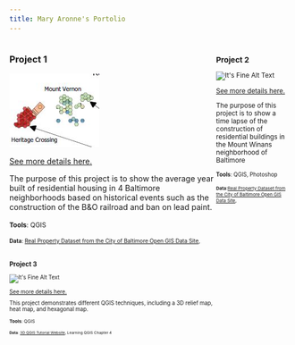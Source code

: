 ```yaml
---
title: Mary Aronne's Portolio
---
```

<!--This is the first row of projects -->
<div style="display:table-row; width:100%; table-layout: fixed">
<div style="display: table-cell; width:370px; margin-right:3px" markdown="1">

### Project 1 

![It's Fine Alt Text](project_1/teaser.JPG)

[See more details here.](https://maryaro.github.io/project_1/project1.html)

The purpose of this project is to show the average year built of residential housing in 4 Baltimore neighborhoods based on historical events such as the construction of the B&O railroad and ban on lead paint.

<small>__Tools__: QGIS

<small>__Data__: 
[Real Property Dataset from the City of Baltimore Open GIS Data Site](http://gis-baltimore.opendata.arcgis.com/datasets/b41551f53345445fa05b554cd77b3732_0), </small>

</div>

<div style="display: table-cell; width:370px" markdown="1">

### Project 2

![It's Fine Alt Text](https://maryaro.github.io/project_2/teaser_2.JPG)

[See more details here.](https://maryaro.github.io/project_2/project2.html)

The purpose of this project is to show a time lapse of the construction of residential buildings in the Mount Winans neighborhood of Baltimore


<small>__Tools__: QGIS, Photoshop

<small>__Data__:[Real Property Dataset from the City of Baltimore Open GIS Data Site](http://gis-baltimore.opendata.arcgis.com/datasets/b41551f53345445fa05b554cd77b3732_0), </small>

</div>
</div>
<!--This is the second row of projects -->
<div style="display:table-row; width:100%; table-layout: fixed">
<div style="display: table-cell; width:370px; margin-right:3px" markdown="1">

### Project 3

![It's Fine Alt Text](https://maryaro.github.io/lab/lab2_teaser.png)

[See more details here.](https://maryaro.github.io/lab/aronne_lab2.md.html)

This project demonstrates different QGIS techniques, including a 3D relief map, heat map, and hexagonal map.

<small>__Tools__: QGIS

<small>__Data__: 
[3D QGIS Tutorial Website](https://www.lutraconsulting.co.uk/blog/2018/03/01/working-with-qgis-3d-part-1/), Learning QGIS Chapter 4 </small>

</div>

<div style="display: table-cell; width:370px" markdown="1">

